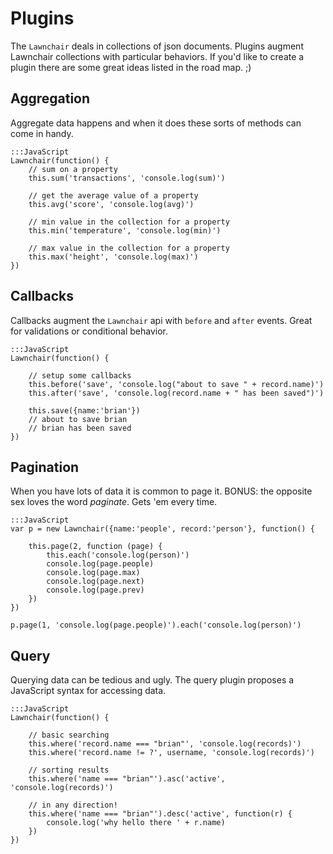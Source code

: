 Plugins
===

The `Lawnchair` deals in collections of json documents. Plugins augment Lawnchair collections with particular behaviors. If you'd like to create a plugin there are some great ideas listed in the road map. ;)

Aggregation
---

Aggregate data happens and when it does these sorts of methods can come
in handy.


    :::JavaScript
    Lawnchair(function() {
        // sum on a property
        this.sum('transactions', 'console.log(sum)')

        // get the average value of a property
        this.avg('score', 'console.log(avg)')

        // min value in the collection for a property
        this.min('temperature', 'console.log(min)')

        // max value in the collection for a property
        this.max('height', 'console.log(max)')
    })


Callbacks
---

Callbacks augment the `Lawnchair` api with `before` and `after` events.
Great for validations or conditional behavior.


    :::JavaScript
    Lawnchair(function() {

        // setup some callbacks
        this.before('save', 'console.log("about to save " + record.name)')
        this.after('save', 'console.log(record.name + " has been saved")')

        this.save({name:'brian'})
        // about to save brian
        // brian has been saved
    })


Pagination
---

When you have lots of data it is common to page it. BONUS: the opposite
sex loves the word _paginate_. Gets 'em every time.


    :::JavaScript
    var p = new Lawnchair({name:'people', record:'person'}, function() {

        this.page(2, function (page) {
            this.each('console.log(person)')
            console.log(page.people)
            console.log(page.max)
            console.log(page.next)
            console.log(page.prev)
        })
    })

    p.page(1, 'console.log(page.people)').each('console.log(person)')


Query
---

Querying data can be tedious and ugly. The query plugin proposes a
JavaScript syntax for accessing data.


    :::JavaScript
    Lawnchair(function() {

        // basic searching
        this.where('record.name === "brian"', 'console.log(records)')
        this.where('record.name != ?', username, 'console.log(records)')

        // sorting results
        this.where('name === "brian"').asc('active', 'console.log(records)')

        // in any direction!
        this.where('name === "brian"').desc('active', function(r) {
            console.log('why hello there ' + r.name)
        })
    })

